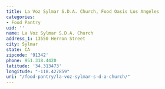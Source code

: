 ```yaml
---
title: La Voz Sylmar S.D.A. Church, Food Oasis Los Angeles
categories:
- Food Pantry
uid: ''
name: La Voz Sylmar S.D.A. Church
address_1: 13550 Herron Street
city: Sylmar
state: CA
zipcode: '91342'
phone: 951.318.4420
latitude: '34.313473'
longitude: "-118.427859"
uri: "/food-pantry/la-voz-sylmar-s-d-a-church/"
---
```


